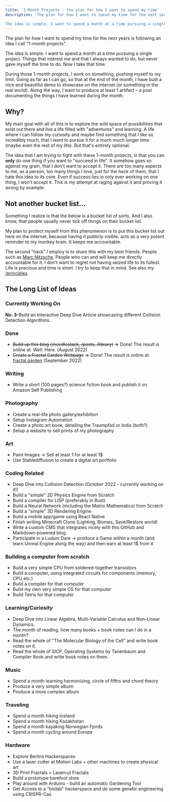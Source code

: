 ```yaml
---
title: '1-Month Projects - the plan for how I want to spend my time'
description: 'The plan for how I want to spend my time for the next years is following an idea I call "1-month projects".

The idea is simple. I want to spend a month at a time pursuing a single project. Things that interest me and that I always wanted to do, but never gave myself the time to do. Now I take that time.'
---
```


The plan for how I want to spend my time for the next years is following an idea I call "1-month projects".

The idea is simple. I want to spend a month at a time pursuing a single project. Things that interest me and that I always wanted to do, but never gave myself the time to do. Now I take that time.

During those 1-month projects, I work on something, pushing myself to my limit. Going as far as I can go, so that at the end of the month, I have built a nice and beautiful demo to showcase on the internet (or something in the real world). Along the way, I want to produce at least 1 artifact – a post documenting the things I have learned during the month.

## Why?

My main goal with all of this is to explore the wild space of possibilities that exist out there and live a life filled with "adventures" and learning. A life where I can follow my curiosity and maybe find something that I like so incredibly much, that I want to pursue it for a much much longer time (maybe even the rest of my life). But that's entirely optional.

The idea that I am trying to fight with these 1-month projects, is that you can **only** do one thing if you want to "succeed in life". It somehow goes so against my grain, that I don't want to accept it. There are too many aspects to me, as a person, too many things I love, just for the heck of them, that I hate this idea to its core. Even if success lies in only ever working on one thing, I won't accept it. This is my attempt at raging against it and proving it wrong by example. 

## Not another bucket list...

Something I realize is that the below is a bucket list of sorts. And I also know, that people usually never tick off things on their bucket list. 

My plan to protect myself from this phenomenon is to put this bucket list out here on the internet, because having it publicly visible, acts as a very potent reminder to my monkey brain. It keeps me accountable. 

The second "hack" I employ is to share this with my best friends. People such as [Marc Nitzsche](https://www.marcnitzsche.de/). People who can and will keep me directly accountable for it. I don't want to regret not having seized life to its fullest. Life is precious and time is short. I try to keep that in mind. See also my [/principles](/principles).

## The Long List of Ideas

### Currently Working On

**No. 3**–Build an Interactive Deep Dive Article showcasing different Collision Detection Algorithms.

### Done
- ~~Build up this blog (/needlestack, /posts, /library)~~ => Done! The result is online at. Well. Here. (August 2022)
- ~~Create a Fractal Garden Webpage~~ => Done! The result is online at [fractal.garden](https://fractal.garden) (September 2022)

### Writing
- Write a short (100 pages?) science fiction book and publish it on Amazon Self Publishing

### Photography
- Create a real-life photo gallery/exhibition
- Setup Instagram Automation
- Create a photo art book, detailing the Traumpfad or India (both?)
- Setup a website to sell prints of my photography

### Art
- Paint Images -> Sell at least 1 for at least 1$
- Use Stablediffusion to create a digital art portfolio

### Coding Related
- Deep Dive into Collision Detection (October 2022 - currently working on it!)
- Build a "simple" 2D Physics Engine from Scratch
- Build a compiler for LISP (preferably in Rust)
- Build a Neural Network (including the Matrix Mathematics) from Scratch
- Build a "simple" 3D Rendering Engine
- Build a mobile app/game using React Native
- Finish writing Minecraft Clone (Lighting, Biomes, Save/Restore world)
- Write a custom CMS that integrates nicely with this GitHub and Markdown-powered blog.
- Participate in a Ludum Dare -> produce a Game within a month (and learn Unreal Engine along the way) and then earn at least 1$ from it

### Building a computer from scratch
- Build a very simple CPU from soldered-together transistors
- Build a computer, using integrated circuits for components (memory, CPU etc.)
- Build a compiler for that computer
- Build my own very simple OS for that computer
- Build Tetris for that computer

### Learning/Curiosity
- Deep Dive into Linear Algebra, Multi-Variable Calculus and Non-Linear Dynamics.
- The month of reading, how many books + book notes can I do in a month?
- Read the whole of "The Molecular Biology of the Cell" and write book notes on it.
- Read the whole of SICP, Operating Systems by Tanenbaum and Compiler Book and write book notes on them. 

### Music
- Spend a month learning harmonizing, circle of fifths and chord theory
- Produce a very simple album
- Produce a more complex album

### Traveling
- Spend a month hiking Iceland
- Spend a month hiking Kazakhstan
- Spend a month kayaking Norwegian Fjords
- Spend a month cycling around Europe

### Hardware
- Explore Berlins Hackerspaces
- Use a laser cutter at Motion Labs + other machines to create physical art
- 3D Print Fractals + Lasercut Fractals
- Build a prototype barefoot shoe
- Play around with Arduino - build an automatic Gardening Tool
- Get Access to a "biolab" hackerspace and do some genetic engineering using CRISPR-Cas

<!-- ### Hmm...
- Automate EC2 setup for Modded Minecraft Server + build a website interface to sell them
- Learn and play around with Blender
- Network in the Berlin Startup Community 
- Write a Minecraft Mod

 -->